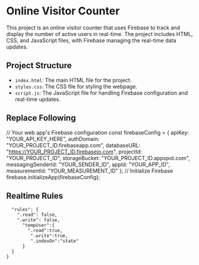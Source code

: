 # Online Visitor Counter

This project is an online visitor counter that uses Firebase to track and display the number of active users in real-time. The project includes HTML, CSS, and JavaScript files, with Firebase managing the real-time data updates.

## Project Structure

- `index.html`: The main HTML file for the project.
- `styles.css`: The CSS file for styling the webpage.
- `script.js`: The JavaScript file for handling Firebase configuration and real-time updates.
## Replace Following
// Your web app's Firebase configuration
const firebaseConfig = {
  apiKey: "YOUR_API_KEY_HERE",
  authDomain: "YOUR_PROJECT_ID.firebaseapp.com",
  databaseURL: "https://YOUR_PROJECT_ID.firebaseio.com",
  projectId: "YOUR_PROJECT_ID",
  storageBucket: "YOUR_PROJECT_ID.appspot.com",
  messagingSenderId: "YOUR_SENDER_ID",
  appId: "YOUR_APP_ID",
  measurementId: "YOUR_MEASUREMENT_ID"
};
// Initialize Firebase
firebase.initializeApp(firebaseConfig);

## Realtime Rules
``` {
  "rules": {
    ".read": false,
    ".write": false,
      "tempUser":{
        ".read":true,
         ".write":true,
         ".indexOn":"state"
      }
  }
} 
